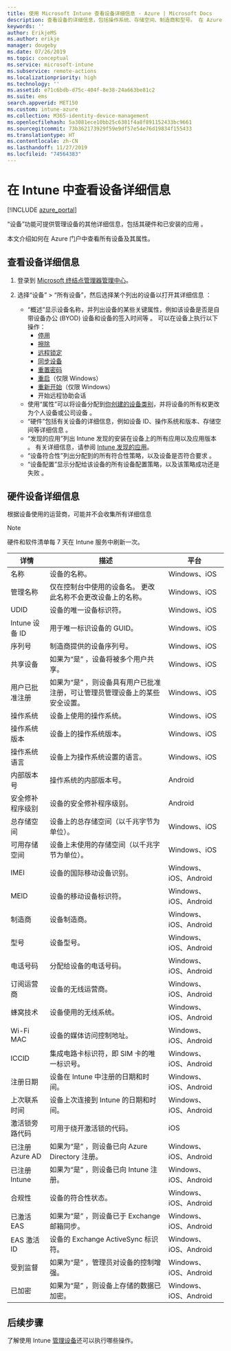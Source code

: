 ```yaml
---
title: 使用 Microsoft Intune 查看设备详细信息 - Azure | Microsoft Docs
description: 查看设备的详细信息，包括操作系统、存储空间、制造商和型号。 在 Azure 的 Microsoft Intune 中获取已安装应用的列表、检查符合性策略和设置 TeamViewer。 类似于查看管理设备的清单。
keywords: ''
author: ErikjeMS
ms.author: erikje
manager: dougeby
ms.date: 07/26/2019
ms.topic: conceptual
ms.service: microsoft-intune
ms.subservice: remote-actions
ms.localizationpriority: high
ms.technology: ''
ms.assetid: e71c6bdb-d75c-404f-8e38-24a663be81c2
ms.suite: ems
search.appverid: MET150
ms.custom: intune-azure
ms.collection: M365-identity-device-management
ms.openlocfilehash: 5a3081ece10bb25c6381f4a8f891152433bc9661
ms.sourcegitcommit: 73b362173929f59e9df57e54e76d19834f155433
ms.translationtype: HT
ms.contentlocale: zh-CN
ms.lasthandoff: 11/27/2019
ms.locfileid: "74564383"
---
```

# <a name="see-device-details-in-intune"></a>在 Intune 中查看设备详细信息

[!INCLUDE [azure_portal](../includes/azure_portal.md)]

“设备”功能可提供管理设备的其他详细信息，包括其硬件和已安装的应用  。

本文介绍如何在 Azure 门户中查看所有设备及其属性。

## <a name="view-the-device-details"></a>查看设备详细信息

1. 登录到 [Microsoft 终结点管理器管理中心](https://go.microsoft.com/fwlink/?linkid=2109431)。
3. 选择“设备” > “所有设备”，然后选择某个列出的设备以打开其详细信息   ：

   - “概述”显示设备名称，并列出设备的某些关键属性，例如该设备是否是自带设备办公 (BYOD) 设备和设备的签入时间等  。 可以在设备上执行以下操作：
      - [停用](devices-wipe.md#retire)
      - [擦除](devices-wipe.md#wipe)
      - [远程锁定](device-remote-lock.md)
      - [同步设备](device-sync.md)
      - [重置密码](device-passcode-reset.md)
      - [重启](device-restart.md)（仅限 Windows）
      - [重新开始](device-fresh-start.md)（仅限 Windows）
      - 开始远程协助会话
   - 使用“属性”可以将设备分配到[你创建的设备类别](../enrollment/device-group-mapping.md)，并将设备的所有权更改为个人设备或公司设备  。
   - “硬件”包括有关设备的详细信息，例如设备 ID、操作系统和版本、存储空间等详细信息  。
   - “发现的应用”列出 Intune 发现的安装在设备上的所有应用以及应用版本  。 有关详细信息，请参阅 [Intune 发现的应用](../apps/app-discovered-apps.md)。
   - “设备符合性”列出分配到的所有符合性策略，以及设备是否符合要求  。
   - “设备配置”显示分配给该设备的所有设备配置策略，以及该策略成功还是失败  。

## <a name="hardware-device-details"></a>硬件设备详细信息
根据设备使用的运营商，可能并不会收集所有详细信息

> [!Note]  
> 硬件和软件清单每 7 天在 Intune 服务中刷新一次。

|详情|描述|平台| 
|--------------|----------------------|----|  
|名称|设备的名称。|Windows、iOS|
|管理名称|仅在控制台中使用的设备名。 更改此名称不会更改设备上的名称。|Windows、iOS|
|UDID|设备的唯一设备标识符。|Windows、iOS|
|Intune 设备 ID|用于唯一标识设备的 GUID。|Windows、iOS|
|序列号|制造商提供的设备序列号。|Windows、iOS|
|共享设备|如果为“是”  ，设备将被多个用户共享。|Windows、iOS|
|用户已批准注册|如果为“是”  ，则设备具有用户已批准注册，可让管理员管理设备上的某些安全设置。|Windows、iOS|
|操作系统|设备上使用的操作系统。|Windows、iOS|
|操作系统版本|设备上的操作系统版本。|Windows、iOS|
|操作系统语言|设备上为操作系统设置的语言。|Windows、iOS|
|内部版本号|操作系统的内部版本号。|Android|
|安全修补程序级别|设备的安全修补程序级别。|Android|
|总存储空间|设备上的总存储空间（以千兆字节为单位）。|Windows、iOS|
|可用存储空间|设备上未使用的存储空间（以千兆字节为单位）。|Windows、iOS|
|IMEI|设备的国际移动设备识别。|Windows、iOS、Android|
|MEID|设备的移动设备标识符。|Windows、iOS、Android|
|制造商|设备制造商。|Windows、iOS、Android|
|型号|设备型号。|Windows、iOS、Android|
|电话号码|分配给设备的电话号码。|Windows、iOS、Android|
|订阅运营商|设备的无线运营商。|Windows、iOS、Android|
|蜂窝技术|设备使用的无线系统。|Windows、iOS、Android|
|Wi-Fi MAC|设备的媒体访问控制地址。|Windows、iOS、Android|
|ICCID|集成电路卡标识符，即 SIM 卡的唯一标识号。|Windows、iOS、Android|
|注册日期|设备在 Intune 中注册的日期和时间。|Windows、iOS、Android|
|上次联系时间|设备上次连接到 Intune 的日期和时间。|Windows、iOS、Android|
|激活锁旁路代码|可用于绕开激活锁的代码。|iOS|
|已注册 Azure AD|如果为“是”  ，则设备已向 Azure Directory 注册。|Windows、iOS、Android|
|已注册 Intune|如果为“是”  ，则设备已向 Intune 注册。|Windows、iOS、Android|
|合规性|设备的符合性状态。|Windows、iOS、Android|
|已激活 EAS|如果为“是”  ，则设备已于 Exchange 邮箱同步。|Windows、iOS、Android|
|EAS 激活 ID|设备的 Exchange ActiveSync 标识符。|Windows、iOS、Android|
|受到监督|如果为“是”  ，管理员对设备的控制增强。|Windows、iOS、Android|
|已加密|如果为“是”  ，则设备上存储的数据已加密。|Windows、iOS、Android|



## <a name="next-steps"></a>后续步骤
了解使用 Intune [管理设备](device-management.md)还可以执行哪些操作。
